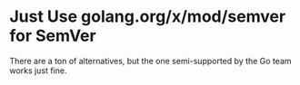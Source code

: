 # Just Use golang.org/x/mod/semver for SemVer

There are a ton of alternatives, but the one semi-supported by the Go
team works just fine.

